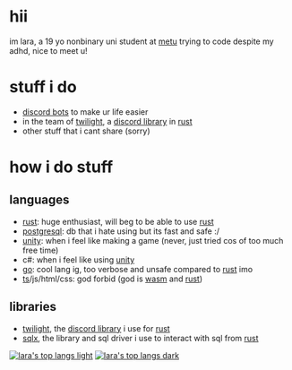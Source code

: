 [discord api]: https://discord.com/developers/docs/intro

[twilight]: https://github.com/twilight-rs/twilight

[rust]: https://www.rust-lang.org

[unity]: https://unity.com

# hii

im lara, a 19 yo nonbinary uni student at [metu](https://www.metu.edu.tr) trying to code despite my adhd, nice to meet u!

# stuff i do

- [discord bots][discord api] to make ur life easier
- in the team of [twilight], a [discord library][discord api] in [rust]
- other stuff that i cant share (sorry)

# how i do stuff

## languages

- [rust]: huge enthusiast, will beg to be able to use [rust]
- [postgresql](https://www.postgresql.org): db that i hate using but its fast and safe :/
- [unity]: when i feel like making a game (never, just tried cos of too much free time)
- c#: when i feel like using [unity]
- [go](https://go.dev): cool lang ig, too verbose and unsafe compared to [rust] imo
- [ts](https://www.typescriptlang.org)/js/html/css: god forbid (god is [wasm](https://webassembly.org) and [rust])

## libraries

- [twilight], the [discord library][discord api] i use for [rust]
- [sqlx](https://github.com/launchbadge/sqlx), the library and sql driver i use to interact with sql from [rust]

[![lara's top langs light](https://github-readme-stats.vercel.app/api/top-langs/?username=laralove143&hide=shell&langs_count=10#gh-light-mode-only)](https://github.com/laralove143#gh-light-mode-only)
[![lara's top langs dark](https://github-readme-stats.vercel.app/api/top-langs/?username=laralove143&hide=shell&langs_count=10&theme=dark#gh-dark-mode-only)](https://github.com/laralove143#gh-dark-mode-only)
